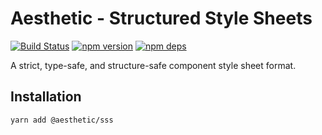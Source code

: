# Aesthetic - Structured Style Sheets

[![Build Status](https://github.com/milesj/aesthetic/workflows/Build/badge.svg)](https://github.com/milesj/aesthetic/actions?query=branch%3Amaster)
[![npm version](https://badge.fury.io/js/%40aesthetic%sss.svg)](https://www.npmjs.com/package/@aesthetic/sss)
[![npm deps](https://david-dm.org/milesj/aesthetic.svg?path=packages/sss)](https://www.npmjs.com/package/@aesthetic/sss)

A strict, type-safe, and structure-safe component style sheet format.

## Installation

```
yarn add @aesthetic/sss
```
